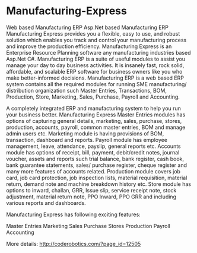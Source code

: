 # Manufacturing-Express
Web based Manufacturing ERP
Asp.Net based Manufacturing ERP
Manufacturing Express provides you a flexible, easy to use, and robust solution which enables you track and control your manufacturing process and improve the production efficiency. Manufacturing Express is an Enterprise Resource Planning software any manufacturing industries based Asp.Net C#. Manufacturing ERP is a suite of useful modules to assist you manage your day to day business activities. It is insanely fast, rock solid, affordable, and scalable ERP software for business owners like you who make better-informed decisions. Manufacturing ERP is a web based ERP system contains all the required modules for running SME manufacturing/ distribution organization such Master Entries, Transactions, BOM, Production, Store, Marketing, Sales, Purchase, Payroll and Accounting.

A completely integrated ERP and manufacturing system to help you run your business better. Manufacturing Express Master Entries modules has options of capturing general details, marketing, sales, purchase, stores, production, accounts, payroll, common master entries, BOM and manage admin users etc. Marketing module is having provisions of BOM, transaction, dashboard and reports. Payroll module has employee management, leave, attendance, payslip, general reports etc. Accounts module has options of receipt, bill, payment, debit/credit notes, journal voucher, assets and reports such trial balance, bank register, cash book, bank guarantee statements, sales/ purchase register, cheque register and many more features of accounts related. Production module covers job card, job card protection, job inspection lists, material requisition, material return, demand note and machine breakdown history etc. Store module has options to inward, challan, GRR, Issue slip, service receipt note, stock adjustment, material return note, PPO Inward, PPO GRR and including various reports and dashboards.

Manufacturing Express has following exciting features:

Master Entries
Marketing
Sales
Purchase
Stores
Production
Payroll
Accounting

More details:
http://coderobotics.com/?page_id=12505
